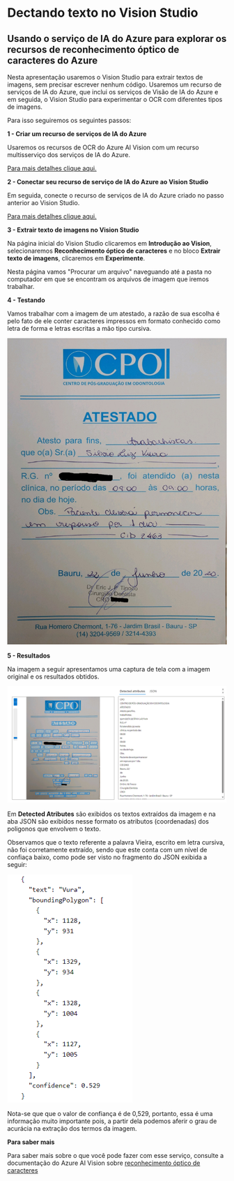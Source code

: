 # Dectando texto no Vision Studio
##  Usando o serviço de IA do Azure para explorar os recursos de reconhecimento óptico de caracteres do Azure

Nesta apresentação usaremos o Vision Studio para extrair textos de imagens, sem precisar escrever nenhum código.
Usaremos um recurso de serviços de IA do Azure, que inclui os serviços de Visão de IA do Azure e em seguida, o Vision Studio para experimentar o OCR com diferentes tipos de imagens.

Para isso seguiremos os seguintes passos:

__1 - Criar um recurso de serviços de IA do Azure__

Usaremos os recursos de OCR do Azure AI Vision com um recurso multisserviço dos serviços de IA do Azure.

[Para mais detalhes clique aqui.](https://microsoftlearning.github.io/mslearn-ai-fundamentals/Instructions/Labs/05-ocr.html#create-an-azure-ai-services-resource)

**2 - Conectar seu recurso de serviço de IA do Azure ao Vision Studio**

Em seguida, conecte o recurso de serviços de IA do Azure criado no passo anterior ao Vision Studio.

[Para mais detalhes clique aqui.](https://microsoftlearning.github.io/mslearn-ai-fundamentals/Instructions/Labs/05-ocr.html#connect-your-azure-ai-service-resource-to-vision-studio)

**3 - Extrair texto de imagens no Vision Studio**

Na página inicial do Vision Studio clicaremos em **Introdução ao Vision**, selecionaremos **Reconhecimento óptico de caracteres** e no bloco **Extrair texto de imagens**, clicaremos em **Experimente**.

Nesta página vamos "Procurar um arquivo"  naveguando até a pasta no computador em que se encontram os arquivos de imagem que iremos trabalhar.

**4 - Testando**

Vamos trabalhar com a imagem de um atestado, a razão de sua escolha é pelo fato de ele conter caracteres impressos em formato conhecido como letra de forma e letras escritas a mão tipo cursiva.


![imagem original](/inputs/Atestado.jpg)

**5 - Resultados**

Na imagem a seguir apresentamos uma captura de tela com a imagem original e os resultados obtidos.

![imagem original](/inputs/tela_inputs.png)

Em **Detected Atributes** são exibidos os textos extraídos da imagem e na aba JSON são exibidos nesse formato os atributos (coordenadas) dos poligonos que envolvem o texto.

Observamos que o texto referente a palavra Vieira, escrito em letra cursiva, não foi corretamente extraído, sendo que este conta com um nível de confiaça baixo, como pode ser visto no fragmento do JSON exibida a seguir:


![imagem original](/inputs/text_json.png)
          
Nota-se que que o valor de confiança é de 0,529, portanto, essa é uma informação muito importante pois, a partir dela podemos aferir o grau de acurácia na extração dos termos da imagem.

**Para saber mais**

Para saber mais sobre o que você pode fazer com esse serviço, consulte a documentação do Azure AI Vision sobre [reconhecimento óptico de caracteres](https://learn.microsoft.com/azure/ai-services/computer-vision/overview-ocr)